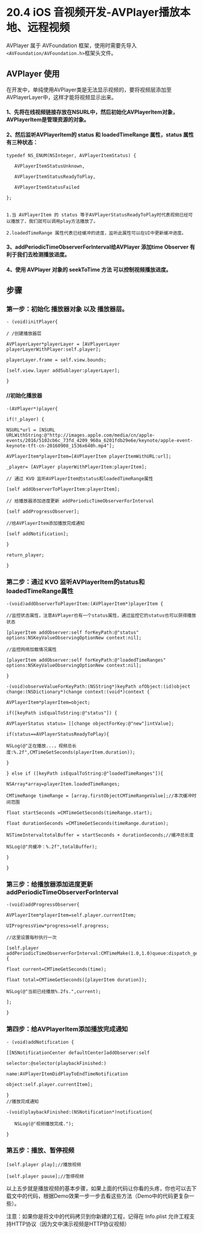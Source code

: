 # 20.4 iOS 音视频开发-AVPlayer播放本地、远程视频

AVPlayer 属于 AVFoundation 框架，使用时需要先导入``<AVFoundation/AVFoundation.h>``框架头文件。

## AVPlayer 使用

在开发中，单纯使用AVPlayer类是无法显示视频的，要将视频层添加至AVPlayerLayer中，这样才能将视频显示出来。

#### 1、先将在线视频链接存放在NSURL中，然后初始化AVPlayerItem对象，AVPlayerItem是管理资源的对象。

#### 2、然后监听AVPlayerItem的 status 和 loadedTimeRange 属性，status 属性有三种状态：

```
typedef NS_ENUM(NSInteger, AVPlayerItemStatus) {

   AVPlayerItemStatusUnknown,

   AVPlayerItemStatusReadyToPlay,

   AVPlayerItemStatusFailed

};


1.当 AVPlayerItem 的 status 等于AVPlayerStatusReadyToPlay时代表视频已经可以播放了，我们就可以调用play方法播放了。

2.loadedTimeRange 属性代表已经缓冲的进度，监听此属性可以在UI中更新缓冲进度。
```

#### 3、addPeriodicTimeObserverForInterval给AVPlayer 添加time Observer 有利于我们去检测播放进度。

#### 4、使用 AVPlayer 对象的 seekToTime 方法 可以控制视频播放进度。

## 步骤

### 第一步：初始化 播放器对象 以及 播放器层。

```
- (void)initPlayer{

/ /创建播放器层

AVPlayerLayer*playerLayer = [AVPlayerLayer playerLayerWithPlayer:self.player];

playerLayer.frame = self.view.bounds;

[self.view.layer addSublayer:playerLayer];

}
```
#### //初始化播放器

```
-(AVPlayer*)player{

if(!_player) {

NSURL*url = [NSURL URLWithString:@"http://images.apple.com/media/cn/apple-events/2016/5102cb6c_73fd_4209_960a_6201fdb29e6e/keynote/apple-event-keynote-tft-cn-20160908_1536x640h.mp4"];

AVPlayerItem*playerItem=[AVPlayerItem playerItemWithURL:url];

_player= [AVPlayer playerWithPlayerItem:playerItem];

// 通过 KVO 监听AVPlayerItem的status和loadedTimeRange属性

[self addObserverToPlayerItem:playerItem];

// 给播放器添加进度更新 addPeriodicTimeObserverForInterval

[self addProgressObserver];

//给AVPlayerItem添加播放完成通知

[self addNotification];

}

return_player;

}
```

### 第二步：通过 KVO 监听AVPlayerItem的status和loadedTimeRange属性

```
-(void)addObserverToPlayerItem:(AVPlayerItem*)playerItem {

//监控状态属性，注意AVPlayer也有一个status属性，通过监控它的status也可以获得播放状态

[playerItem addObserver:self forKeyPath:@"status" options:NSKeyValueObservingOptionNew context:nil];

//监控网络加载情况属性

[playerItem addObserver:self forKeyPath:@"loadedTimeRanges" options:NSKeyValueObservingOptionNew context:nil];

}
```
```
-(void)observeValueForKeyPath:(NSString*)keyPath ofObject:(id)object change:(NSDictionary*)change context:(void*)context {

AVPlayerItem*playerItem=object;

if([keyPath isEqualToString:@"status"]) {

AVPlayerStatus status= [[change objectForKey:@"new"]intValue];

if(status==AVPlayerStatusReadyToPlay){

NSLog(@"正在播放...，视频总长度:%.2f",CMTimeGetSeconds(playerItem.duration));

}

} else if ([keyPath isEqualToString:@"loadedTimeRanges"]){

NSArray*array=playerItem.loadedTimeRanges;

CMTimeRange timeRange = [array.firstObjectCMTimeRangeValue];//本次缓冲时间范围

float startSeconds =CMTimeGetSeconds(timeRange.start);

float durationSeconds =CMTimeGetSeconds(timeRange.duration);

NSTimeIntervaltotalBuffer = startSeconds + durationSeconds;//缓冲总长度

NSLog(@"共缓冲：%.2f",totalBuffer);

}

}

```

### 第三步：给播放器添加进度更新 addPeriodicTimeObserverForInterval

```
-(void)addProgressObserver{

AVPlayerItem*playerItem=self.player.currentItem;

UIProgressView*progress=self.progress;

//这里设置每秒执行一次

[self.player addPeriodicTimeObserverForInterval:CMTimeMake(1.0,1.0)queue:dispatch_get_main_queue()usingBlock:^(CMTimetime) {

float current=CMTimeGetSeconds(time);

float total=CMTimeGetSeconds([playerItem duration]);

NSLog(@"当前已经播放%.2fs.",current);

];

}
```

### 第四步：给AVPlayerItem添加播放完成通知

```
- (void)addNotification {

[[NSNotificationCenter defaultCenter]addObserver:self

selector:@selector(playbackFinished:)

name:AVPlayerItemDidPlayToEndTimeNotification

object:self.player.currentItem];

}
//播放完成通知

-(void)playbackFinished:(NSNotification*)notification{

   NSLog(@"视频播放完成.");

}

```

### 第五步：播放、暂停视频

```
[self.player play];//播放视频

[self.player pause];//暂停视频

```
以上五步就是播放视频的基本步骤，如果上面的代码让你看的头疼，你也可以去下载文中的代码，根据Demo效果一步一步去看这些方法（Demo中的代码更复杂一些）。

注意：如果你是将文中的代码拷贝到你新建的工程，记得在 Info.plist 允许工程支持HTTP协议（因为文中演示视频是HTTP协议视频）



